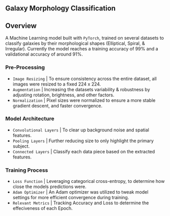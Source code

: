 ﻿## Galaxy Morphology Classification

## Overview

A Machine Learning model built with `PyTorch`, trained on several datasets to classify galaxies by their morphological shapes (Elliptical, Spiral, & Irregular). Currently the model reaches a training accuracy of 99% and a validational accuracy of around 91%.

### Pre-Processing
- `Image Resizing` | To ensure consistency across the entire dataset, all images were resized to a fixed 224 x 224.
- `Augmentation` | Increasing the datasets variability & robustness by adjusting rotation, brightness, and other factors.
- `Normalization` | Pixel sizes were normalized to ensure a more stable gradient descent, and faster convergence.

### Model Architecture
- `Convolutional Layers` | To clear up background noise and spatial features.
- `Pooling Layers` | Further reducing size to only highlight the primary subject.
- `Connected Layers` | Classify each data piece based on the extracted features.

### Training Process
- `Loss Function` | Leveraging categorical cross-entropy, to determine how close the models predictions were.
- `Adam Optimizer` | An Adam optimizer was utilized to tweak model settings for more efficient convergence during training.
- `Relevant Metrics` | Tracking Accuracy and Loss to determine the effeciveness of each Epoch.
